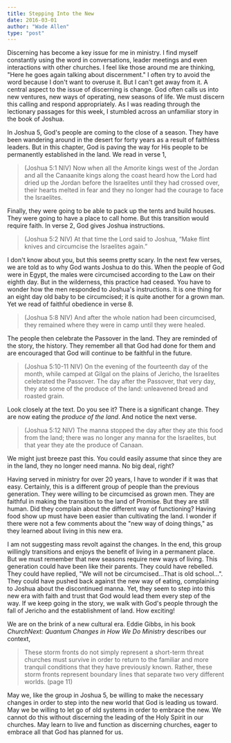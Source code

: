 ```yaml
---
title: Stepping Into the New
date: 2016-03-01
author: "Wade Allen"
type: "post"
---
```

 
Discerning has become a key issue for me in ministry. I find myself constantly using the word in conversations, leader meetings and even interactions with other churches. I feel like those around me are thinking, "Here he goes again talking about discernment." I often try to avoid the word because I don't want to overuse it. But I can't get away from it. A central aspect to the issue of discerning is change. God often calls us into new ventures, new ways of operating, new seasons of life. We must discern this calling and respond appropriately. As I was reading through the lectionary passages for this week, I stumbled across an unfamiliar story in the book of Joshua. 

In Joshua 5, God's people are coming to the close of a season. They have been wandering around in the desert for forty years as a result of faithless leaders. But in this chapter, God is paving the way for His people to be permanently established in the land. We read in verse 1,

>(Joshua 5:1 NIV) Now when all the Amorite kings west of the Jordan and all the Canaanite kings along the coast heard how the Lord had dried up the Jordan before the Israelites until they had crossed over, their hearts melted in fear and they no longer had the courage to face the Israelites.

Finally, they were going to be able to pack up the tents and build houses. They were going to have a place to call home. But this transition would require faith. In verse 2, God gives Joshua instructions.

>(Joshua 5:2 NIV) At that time the Lord said to Joshua, “Make flint knives and circumcise the Israelites again.”

I don't know about you, but this seems pretty scary. In the next few verses, we are told as to why God wants Joshua to do this. When the people of God were in Egypt, the males were circumcised according to the Law on their eighth day. But in the wilderness, this practice had ceased. You have to wonder how the men responded to Joshua's instructions. It is one thing for an eight day old baby to be circumcised; it is quite another for a grown man. Yet we read of faithful obedience in verse 8.

>(Joshua 5:8 NIV) And after the whole nation had been circumcised, they remained where they were in camp until they were healed.

The people then celebrate the Passover in the land. They are reminded of the story, the history. They remember all that God had done for them and are encouraged that God will continue to be faithful in the future.

>(Joshua 5:10-11 NIV) On the evening of the fourteenth day of the month, while camped at Gilgal on the plains of Jericho, the Israelites celebrated the Passover. The day after the Passover, that very day, they ate some of the produce of the land: unleavened bread and roasted grain.

Look closely at the text. Do you see it? There is a significant change. They are now eating the _produce of the land_. And notice the next verse.

>(Joshua 5:12 NIV) The manna stopped the day after they ate this food from the land; there was no longer any manna for the Israelites, but that year they ate the produce of Canaan.

We might just breeze past this. You could easily assume that since they are in the land, they no longer need manna. No big deal, right? 

Having served in ministry for over 20 years, I have to wonder if it was that easy. Certainly, this is a different group of people than the previous generation. They were willing to be circumcised as grown men. They are faithful in making the transition to the land of Promise. But they are still human. Did they complain about the different way of functioning? Having food show up must have been easier than cultivating the land. I wonder if there were not a few comments about the "new way of doing things," as they learned about living in this new era.

I am not suggesting mass revolt against the changes. In the end, this group willingly transitions and enjoys the benefit of living in a permanent place. But we must remember that new seasons require new ways of living. This generation could have been like their parents. They could have rebelled. They could have replied, "We will not be circumcised...That is old school...". They could have pushed back against the new way of eating, complaining to Joshua about the discontinued manna. Yet, they seem to step into this new era with faith and trust that God would lead them every step of the way. If we keep going in the story, we walk with God's people through the fall of Jericho and the establishment of land. How exciting!

We are on the brink of a new cultural era. Eddie Gibbs, in his book _ChurchNext: Quantum Changes in How We Do Ministry_ describes our context,

>These storm fronts do not simply represent a short-term threat churches must survive in order to return to the familiar and more tranquil conditions that they have previously known. Rather, these storm fronts represent boundary lines that separate two very different worlds. (page 11)

May we, like the group in Joshua 5, be willing to make the necessary changes in order to step into the new world that God is leading us toward. May we be willing to let go of old systems in order to embrace the new. We cannot do this without discerning the leading of the Holy Spirit in our churches. May learn to live and function as discerning churches, eager to embrace all that God has planned for us.




